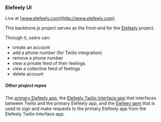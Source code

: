 ### Elefeely UI

Live at [www.elefeely.com](http://www.elefeely.com)

This backbone.js project serves as the front-end for the [Elefeely](https://github.com/raphweiner/elefeely-api) project.

Through it, users can:
* create an account
* add a phone number (for Twilio integration)
* remove a phone number
* view a private feed of their feelings
* view a collective feed of feelings
* delete account

##### Other project repos

The [primary Elefeely app](https://github.com/raphweiner/elefeely-api), the [Elefeely Twilio Interface app](https://github.com/raphweiner/elefeely-twilio-interface) that interfaces between Twilio and the primary Elefeely app, and the [Elefeey gem]((https://github.com/raphweiner/elefeely)) that is used to sign and make requests to the primary Elefeely app from the Elefeely Twilio Interface app.

